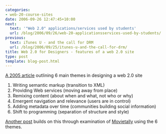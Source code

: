 ```yaml
---
categories:
- web-20-course-sites
date: 2006-09-26 12:47:45+10:00
next:
  text: '"Web 2.0" applications/services used by students'
  url: /blog/2006/09/26/web-20-applicationsservices-used-by-students/
previous:
  text: iTunes U - and the call for DRM
  url: /blog/2006/09/25/itunes-u-and-the-call-for-drm/
title: Web 2.0 for Designers - features of a web 2.0 site
type: post
template: blog-post.html
---
```

[A 2005 article](http://www.digital-web.com/articles/web_2_for_designers/) outlining 6 main themes in designing a web 2.0 site

1. Writing semantic markup (transition to XML)
2. Providing Web services (moving away from place)
3. Remixing content (about when and what, not who or why)
4. Emergent navigation and relevance (users are in control)
5. Adding metadata over time (communities building social information)
6. Shift to programming (separation of structure and style)

[Another post](http://opengardensblog.futuretext.com/archives/2006/09/movietally_and_understanding_web_20_design_.html) builds on this through examination of [Movietally](http://www.movietally.com/) using the 6 themes.